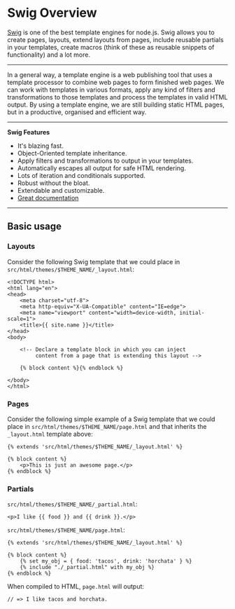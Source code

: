 # Swig Overview

[Swig](https://github.com/paularmstrong/swig) is one of the best template engines for node.js. Swig allows you to create pages, layouts, extend layouts from pages, include reusable partials in your templates, create macros (think of these as reusable snippets of functionality) and a lot more.

---

In a general way, a template engine is a web publishing tool that uses a template processor to combine web pages to form finished web pages. We can work with templates in various formats, apply any kind of filters and transformations to those templates and process the templates in valid HTML output. By using a template engine, we are still building static HTML pages, but in a productive, organised and efficient way.

---

**Swig Features**

- It's blazing fast.
- Object-Oriented template inheritance.
- Apply filters and transformations to output in your templates.
- Automatically escapes all output for safe HTML rendering.
- Lots of iteration and conditionals supported.
- Robust without the bloat.
- Extendable and customizable.
- [Great documentation](http://paularmstrong.github.io/swig/)

---

## Basic usage

### Layouts

Consider the following Swig template that we could place in `src/html/themes/$THEME_NAME/_layout.html`:

	<!DOCTYPE html>
	<html lang="en">
	<head>
	    <meta charset="utf-8">
	    <meta http-equiv="X-UA-Compatible" content="IE=edge">
	    <meta name="viewport" content="width=device-width, initial-scale=1">
	    <title>{{ site.name }}</title>
	</head>
	<body>

	    <!-- Declare a template block in which you can inject
	         content from a page that is extending this layout -->

	    {% block content %}{% endblock %}

	</body>
	</html>
	
### Pages
	
Consider the following simple example of a Swig template that we could place in `src/html/themes/$THEME_NAME/page.html` and that inherits the `_layout.html` template above:

	{% extends 'src/html/themes/$THEME_NAME/_layout.html' %}

	{% block content %}
	    <p>This is just an awesome page.</p>
	{% endblock %}
	
### Partials

`src/html/themes/$THEME_NAME/_partial.html`:

	<p>I like {{ food }} and {{ drink }}.</p>
	
`src/html/themes/$THEME_NAME/page.html`:

	{% extends 'src/html/themes/$THEME_NAME/_layout.html' %}

	{% block content %}
	    {% set my_obj = { food: 'tacos', drink: 'horchata' } %}
	    {% include "./_partial.html" with my_obj %}
	{% endblock %}
	
When compiled to HTML, `page.html` will output:

	// => I like tacos and horchata.

